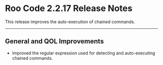 # Roo Code 2.2.17 Release Notes

This release improves the auto-execution of chained commands.

---

## General and QOL Improvements

*   Improved the regular expression used for detecting and auto-executing chained commands.